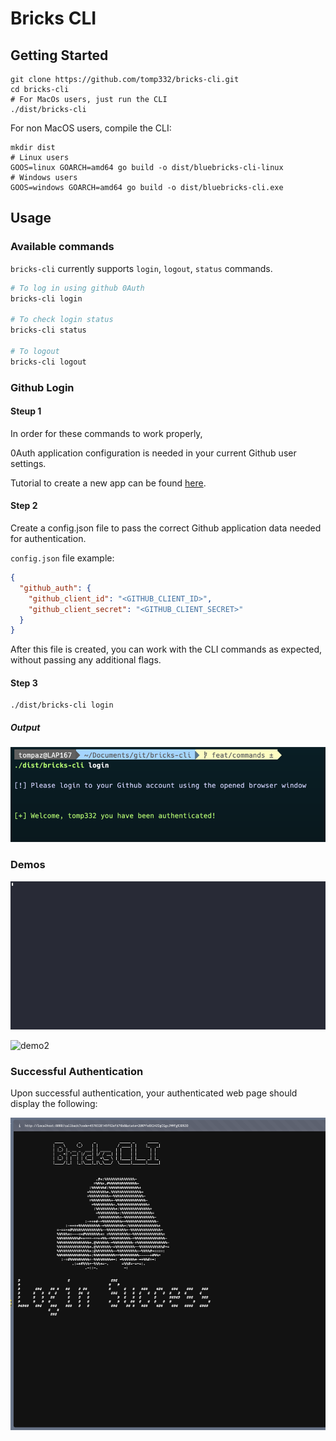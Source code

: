 # Bricks CLI

## Getting Started

```shell
git clone https://github.com/tomp332/bricks-cli.git
cd bricks-cli
# For MacOs users, just run the CLI
./dist/bricks-cli 
```

For non MacOS users, compile the CLI:

```shell
mkdir dist
# Linux users
GOOS=linux GOARCH=amd64 go build -o dist/bluebricks-cli-linux
# Windows users
GOOS=windows GOARCH=amd64 go build -o dist/bluebricks-cli.exe
```

## Usage



### Available commands

`bricks-cli` currently supports `login`, `logout`, `status` commands. 

```sh
# To log in using github 0Auth
bricks-cli login

# To check login status
bricks-cli status

# To logout
bricks-cli logout
```


### Github Login 



#### Steup 1

In order for these commands to work properly,

0Auth application configuration is needed in your current Github user settings.

Tutorial to create a new app can be found [here](https://docs.github.com/en/apps/oauth-apps/building-oauth-apps/creating-an-oauth-app).



#### Step 2

Create a config.json file to pass the correct Github application data needed for authentication.

`config.json` file example:
```json
{
  "github_auth": {
    "github_client_id": "<GITHUB_CLIENT_ID>",
    "github_client_secret": "<GITHUB_CLIENT_SECRET>"
  }
}
```

After this file is created, you can work with the CLI commands as expected, without passing any additional flags.

#### Step 3

```shell
./dist/bricks-cli login
```

##### Output
![img.png](docs/images/login.png)


### Demos

![demo](docs/gifs/demo.gif)

![demo2](docs/gifs/login_demo.gif)

### Successful Authentication

Upon successful authentication, your authenticated web page should display the following:

<img alt="img.png" height="500" src="./docs/images/img.png" width="600"/>

